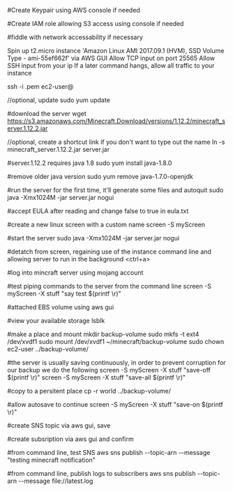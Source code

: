 #Create Keypair using AWS console if needed

#Create IAM role allowing S3 access using console if needed

#fiddle with network accessability if necessary

Spin up t2.micro instance 'Amazon Linux AMI 2017.09.1 (HVM), SSD Volume Type - ami-55ef662f' via AWS GUI
Allow TCP input on port 25565
Allow SSH input from your ip
If a later command hangs, allow all traffic to your instance

ssh -i <key>.pem ec2-user@<ip>

//optional, update
sudo yum update

#download the server
wget https://s3.amazonaws.com/Minecraft.Download/versions/1.12.2/minecraft_server.1.12.2.jar

//optional, create a shortcut link if you don't want to type out the name
ln -s minecraft_server.1.12.2.jar server.jar

#server.1.12.2 requires java 1.8
sudo yum install java-1.8.0

#remove older java version
sudo yum remove java-1.7.0-openjdk

#run the server for the first time, it'll generate some files and autoquit
sudo java -Xmx1024M -jar server.jar nogui

#accept EULA after reading and change false to true in eula.txt

#create a new linux screen with a custom name
screen -S myScreen

#start the server
sudo java -Xmx1024M -jar server.jar nogui

#detatch from screen, regaining use of the instance command line and allowing server to run in the background
<ctrl+a><d>

#log into mincraft server using mojang account

#test piping commands to the server from the command line
screen -S myScreen -X stuff "say test $(printf \\r)"

#attached EBS volume using aws gui

#view your available storage
lsblk

#make a place and mount
mkdir backup-volume
sudo mkfs -t ext4 /dev/xvdf1
sudo mount /dev/xvdf1 ~/minecraft/backup-volume
sudo chown ec2-user ../backup-volume/

#the server is usually saving continuously, in order to prevent corruption for our backup we do the following
screen -S myScreen -X stuff "save-off $(printf \\r)"
screen -S myScreen -X stuff "save-all $(printf \\r)"

#copy to a persitent place
cp -r world ../backup-volume/

#allow autosave to continue
screen -S myScreen -X stuff "save-on $(printf \\r)"

#create SNS topic via aws gui, save <arn>

#create subsription via aws gui and confirm

#from command line, test SNS
aws sns publish --topic-arn <arn> --message "testing minecraft notification"

#from command line, publish logs to subscribers
aws sns publish --topic-arn <arn> --message file://latest.log
